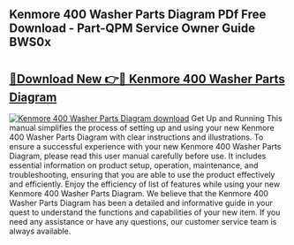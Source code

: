 ## Kenmore 400 Washer Parts Diagram PDf Free Download - Part-QPM Service Owner Guide BWS0x

# <h2><a href="http://dfr6ojn.blite.top/?on=Kenmore+400+Washer+Parts+Diagram">🔗Download New 👉🔴 Kenmore 400 Washer Parts Diagram</a></h2>

[![Kenmore 400 Washer Parts Diagram download](https://i.imgur.com/lujVjoI.png)](http://dfr6ojn.blite.top/?on=Kenmore+400+Washer+Parts+Diagram)
Get Up and Running This manual simplifies the process of setting up and using your new Kenmore 400 Washer Parts Diagram with clear instructions and illustrations. To ensure a successful experience with your new Kenmore 400 Washer Parts Diagram, please read this user manual carefully before use. It includes essential information on product setup, operation, maintenance, and troubleshooting, ensuring that you are able to use the product effectively and efficiently. Enjoy the efficiency of list of features while using your new Kenmore 400 Washer Parts Diagram. We believe that the Kenmore 400 Washer Parts Diagram has been a detailed and informative guide in your quest to understand the functions and capabilities of your new item. If you need any assistance or have any questions, our customer service team is always available.
